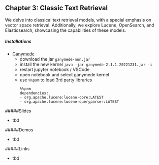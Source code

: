 ## Chapter 3: Classic Text Retrieval
We delve into classical text retrieval models, with a special emphasis on vector space retrieval. Additionally, we explore Lucene, OpenSearch, and Elasticsearch, showcasing the capabilities of these models.

##### Installations
- [Ganymede](https://github.com/allen-ball/ganymede)
  - download the jar `ganymede-nnn.jar`
  - install the new kernel `java -jar ganymede-2.1.1.20221231.jar -i`
  - restart jupyter notebook / VSCode
  - open notebook and select ganymede kernel
  - use `%%pom` to load 3rd party libraries
    ```
    %%pom
    dependencies:
    - org.apache.lucene:lucene-core:LATEST
    - org.apache.lucene:lucene-queryparser:LATEST
    ```

#####Slides
- tbd

#####Demos
- tbd

#####Links
- tbd
